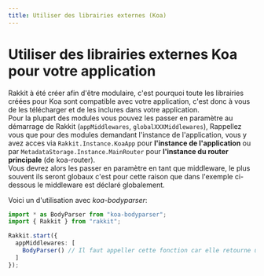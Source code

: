 ```yaml
---
title: Utiliser des librairies externes (Koa)
---
```


# Utiliser des librairies externes Koa pour votre application
Rakkit à été créer afin d'être modulaire, c'est pourquoi toute les librairies créées pour Koa sont compatible avec votre application, c'est donc à vous de les télécharger et de les inclures dans votre application.  
Pour la plupart des modules vous pouvez les passer en paramètre au démarrage de Rakkit (`appMiddlewares`, `globalXXXMiddlewares`),
Rappellez vous que pour des modules demandant l'instance de l'application, vous y avez acces via `Rakkit.Instance.KoaApp` pour **l'instance de l'application** ou par `MetadataStorage.Instance.MainRouter` pour **l'instance du router principale** (de koa-router).  
Vous devrez alors les passer en paramètre en tant que middleware, le plus souvent ils seront globaux c'est pour cette raison que dans l'exemple ci-dessous le middleware est déclaré globalement.

Voici un d'utilisation avec _koa-bodyparser_:
```typescript
import * as BodyParser from "koa-bodyparser";
import { Rakkit } from "rakkit";

Rakkit.start({
  appMiddlewares: [
    BodyParser() // Il faut appeller cette fonction car elle retourne un middleware
  ]
});
```
